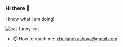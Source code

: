 ### Hi there 👋<br>
 I know what I am doing!<br>

![cat-funny-cat](https://user-images.githubusercontent.com/28980702/214117720-6996e43c-09a5-46ab-9091-2be75fa6cb68.gif)

 
 
- 📫 How to reach me: xhuljanokushova@gmail.com
